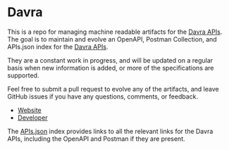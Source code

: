 # DavraThis is a repo for managing machine readable artifacts for the [Davra APIs](https://davra.com). The goal is to maintain and evolve an OpenAPI, Postman Collection, and APIs.json index for the [Davra APIs](https://davra.com).They are a constant work in progress, and will be updated on a regular basis when new information is added, or more of the specifications are supported.Feel free to submit a pull request to evolve any of the artifacts, and leave GitHub issues if you have any questions, comments, or feedback.- [Website](https://davra.com)- [Developer](https://davra.com)The [APIs.json](https://github.com/api-evangelist/davra/blob/master/apis.json) index provides links to all the relevant links for the Davra APIs, including the OpenAPI and Postman if they are present.